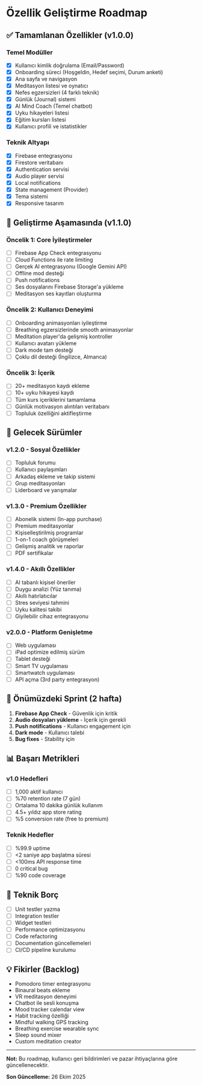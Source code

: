# Özellik Geliştirme Roadmap

## ✅ Tamamlanan Özellikler (v1.0.0)

### Temel Modüller
- [x] Kullanıcı kimlik doğrulama (Email/Password)
- [x] Onboarding süreci (Hoşgeldin, Hedef seçimi, Durum anketi)
- [x] Ana sayfa ve navigasyon
- [x] Meditasyon listesi ve oynatıcı
- [x] Nefes egzersizleri (4 farklı teknik)
- [x] Günlük (Journal) sistemi
- [x] AI Mind Coach (Temel chatbot)
- [x] Uyku hikayeleri listesi
- [x] Eğitim kursları listesi
- [x] Kullanıcı profili ve istatistikler

### Teknik Altyapı
- [x] Firebase entegrasyonu
- [x] Firestore veritabanı
- [x] Authentication servisi
- [x] Audio player servisi
- [x] Local notifications
- [x] State management (Provider)
- [x] Tema sistemi
- [x] Responsive tasarım

## 🚧 Geliştirme Aşamasında (v1.1.0)

### Öncelik 1: Core İyileştirmeler
- [ ] Firebase App Check entegrasyonu
- [ ] Cloud Functions ile rate limiting
- [ ] Gerçek AI entegrasyonu (Google Gemini API)
- [ ] Offline mod desteği
- [ ] Push notifications
- [ ] Ses dosyalarını Firebase Storage'a yükleme
- [ ] Meditasyon ses kayıtları oluşturma

### Öncelik 2: Kullanıcı Deneyimi
- [ ] Onboarding animasyonları iyileştirme
- [ ] Breathing egzersizlerinde smooth animasyonlar
- [ ] Meditation player'da gelişmiş kontroller
- [ ] Kullanıcı avatarı yükleme
- [ ] Dark mode tam desteği
- [ ] Çoklu dil desteği (İngilizce, Almanca)

### Öncelik 3: İçerik
- [ ] 20+ meditasyon kaydı ekleme
- [ ] 10+ uyku hikayesi kaydı
- [ ] Tüm kurs içeriklerini tamamlama
- [ ] Günlük motivasyon alıntıları veritabanı
- [ ] Topluluk özelliğini aktifleştirme

## 🔮 Gelecek Sürümler

### v1.2.0 - Sosyal Özellikler
- [ ] Topluluk forumu
- [ ] Kullanıcı paylaşımları
- [ ] Arkadaş ekleme ve takip sistemi
- [ ] Grup meditasyonları
- [ ] Liderboard ve yarışmalar

### v1.3.0 - Premium Özellikler
- [ ] Abonelik sistemi (In-app purchase)
- [ ] Premium meditasyonlar
- [ ] Kişiselleştirilmiş programlar
- [ ] 1-on-1 coach görüşmeleri
- [ ] Gelişmiş analitik ve raporlar
- [ ] PDF sertifikalar

### v1.4.0 - Akıllı Özellikler
- [ ] AI tabanlı kişisel öneriler
- [ ] Duygu analizi (Yüz tanıma)
- [ ] Akıllı hatırlatıcılar
- [ ] Stres seviyesi tahmini
- [ ] Uyku kalitesi takibi
- [ ] Giyilebilir cihaz entegrasyonu

### v2.0.0 - Platform Genişletme
- [ ] Web uygulaması
- [ ] iPad optimize edilmiş sürüm
- [ ] Tablet desteği
- [ ] Smart TV uygulaması
- [ ] Smartwatch uygulaması
- [ ] API açma (3rd party entegrasyon)

## 🎯 Önümüzdeki Sprint (2 hafta)

1. **Firebase App Check** - Güvenlik için kritik
2. **Audio dosyaları yükleme** - İçerik için gerekli
3. **Push notifications** - Kullanıcı engagement için
4. **Dark mode** - Kullanıcı talebi
5. **Bug fixes** - Stability için

## 📊 Başarı Metrikleri

### v1.0 Hedefleri
- [ ] 1,000 aktif kullanıcı
- [ ] %70 retention rate (7 gün)
- [ ] Ortalama 10 dakika günlük kullanım
- [ ] 4.5+ yıldız app store rating
- [ ] %5 conversion rate (free to premium)

### Teknik Hedefler
- [ ] %99.9 uptime
- [ ] <2 saniye app başlatma süresi
- [ ] <100ms API response time
- [ ] 0 critical bug
- [ ] %90 code coverage

## 🔧 Teknik Borç

- [ ] Unit testler yazma
- [ ] Integration testler
- [ ] Widget testleri
- [ ] Performance optimizasyonu
- [ ] Code refactoring
- [ ] Documentation güncellemeleri
- [ ] CI/CD pipeline kurulumu

## 💡 Fikirler (Backlog)

- Pomodoro timer entegrasyonu
- Binaural beats ekleme
- VR meditasyon deneyimi
- Chatbot ile sesli konuşma
- Mood tracker calendar view
- Habit tracking özelliği
- Mindful walking GPS tracking
- Breathing exercise wearable sync
- Sleep sound mixer
- Custom meditation creator

---

**Not:** Bu roadmap, kullanıcı geri bildirimleri ve pazar ihtiyaçlarına göre güncellenecektir.

**Son Güncelleme:** 26 Ekim 2025

